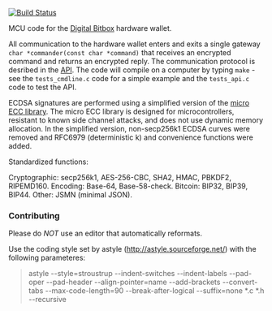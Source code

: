 [![Build Status](https://travis-ci.org/digitalbitbox/mcu.svg?branch=master)](https://travis-ci.org/digitalbitbox/mcu)


MCU code for the [Digital Bitbox](https://digitalbitbox.com) hardware wallet.

All communication to the hardware wallet enters and exits a single gateway `char *commander(const char *command)` that receives an encrypted command and returns an encrypted reply. The communication protocol is desribed in the [API](https://digitalbitbox.com/api.html). The code will compile on a computer by typing `make` - see the `tests_cmdline.c` code for a simple example and the `tests_api.c` code to test the API.

ECDSA signatures are performed using a simplified version of the [micro ECC library](https://github.com/kmackay/micro-ecc). The micro ECC library is designed for microcontrollers, resistant to known side channel attacks, and does not use dynamic memory allocation. In the simplified version, non-secp256k1 ECDSA curves were removed and RFC6979 (deterministic k) and convenience functions were added.

Standardized functions:

Cryptographic: secp256k1, AES-256-CBC, SHA2, HMAC, PBKDF2, RIPEMD160.
Encoding: Base-64, Base-58-check. 
Bitcoin: BIP32, BIP39, BIP44.
Other: JSMN (minimal JSON).

### Contributing

Please do *NOT* use an editor that automatically reformats.

Use the coding style set by astyle (http://astyle.sourceforge.net/) with the following parameteres:
> astyle --style=stroustrup --indent-switches --indent-labels --pad-oper --pad-header --align-pointer=name --add-brackets --convert-tabs --max-code-length=90 --break-after-logical --suffix=none *.c *.h --recursive
